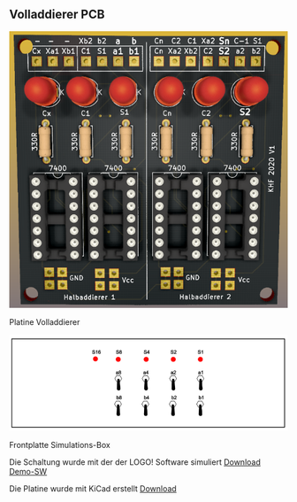 ## Volladdierer PCB

![image](https://github.com/frankyhub/png/blob/master/Volladdierer.png)

Platine Volladdierer

![image](https://github.com/frankyhub/png/blob/master/Frontplatte.png)

Frontplatte Simulations-Box


Die Schaltung wurde mit der der LOGO! Software simuliert
[Download Demo-SW](https://new.siemens.com/global/de/produkte/automatisierung/systeme/industrie/sps/logo/logo-software.html)

Die Platine wurde mit KiCad erstellt [Download](https://kicad.org/download/)
